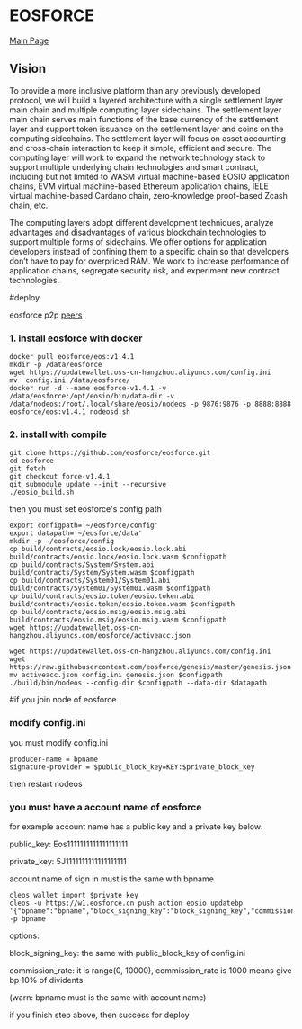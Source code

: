 # EOSFORCE

[Main Page](https://www.eosforce.io/?lang=en)

## Vision

To provide a more inclusive platform than any previously developed protocol, we will build a layered architecture with a single settlement layer main chain and multiple computing layer sidechains. The settlement layer main chain serves main functions of the base currency of the settlement layer and support token issuance on the settlement layer and coins on the computing sidechains. The settlement layer will focus on asset accounting and cross-chain interaction to keep it simple, efficient and secure. The computing layer will work to expand the network technology stack to support multiple underlying chain technologies and smart contract, including but not limited to WASM virtual machine-based EOSIO application chains, EVM virtual machine-based Ethereum application chains, IELE virtual machine-based Cardano chain, zero-knowledge proof-based Zcash chain, etc.

The computing layers adopt different development techniques, analyze advantages and disadvantages of various blockchain technologies to support multiple forms of sidechains. We offer options for application developers instead of confining them to a specific chain so that developers don’t have to pay for overpriced RAM. We work to increase performance of application chains, segregate security risk, and experiment new contract technologies.

#deploy

eosforce p2p  [peers](t.eosforce.io/p2p_list)

### 1. install eosforce with docker

	docker pull eosforce/eos:v1.4.1
	mkdir -p /data/eosforce
	wget https://updatewallet.oss-cn-hangzhou.aliyuncs.com/config.ini
	mv 	config.ini /data/eosforce/
	docker run -d --name eosforce-v1.4.1 -v /data/eosforce:/opt/eosio/bin/data-dir -v /data/nodeos:/root/.local/share/eosio/nodeos -p 9876:9876 -p 8888:8888 eosforce/eos:v1.4.1 nodeosd.sh
	
### 2. install with compile
   
   	git clone https://github.com/eosforce/eosforce.git
    cd eosforce
	git fetch
	git checkout force-v1.4.1
	git submodule update --init --recursive
	./eosio_build.sh

then  you must set eosforce's config path

	export configpath='~/eosforce/config'
	export datapath='~/eosforce/data'
	mkdir -p ~/eosforce/config
	cp build/contracts/eosio.lock/eosio.lock.abi  build/contracts/eosio.lock/eosio.lock.wasm $configpath
	cp build/contracts/System/System.abi build/contracts/System/System.wasm $configpath
	cp build/contracts/System01/System01.abi build/contracts/System01/System01.wasm $configpath
	cp build/contracts/eosio.token/eosio.token.abi build/contracts/eosio.token/eosio.token.wasm $configpath
	cp build/contracts/eosio.msig/eosio.msig.abi build/contracts/eosio.msig/eosio.msig.wasm $configpath
	wget https://updatewallet.oss-cn-hangzhou.aliyuncs.com/eosforce/activeacc.json 
	
	wget https://updatewallet.oss-cn-hangzhou.aliyuncs.com/config.ini 
	wget https://raw.githubusercontent.com/eosforce/genesis/master/genesis.json 
	mv activeacc.json config.ini genesis.json $configpath 
	./build/bin/nodeos --config-dir $configpath --data-dir $datapath
	
	
#if you join node of eosforce

### modify config.ini
you must modify config.ini
	
	producer-name = bpname 
	signature-provider = $public_block_key=KEY:$private_block_key

then restart nodeos

### you must have a account name of eosforce

for example account name has a public key and a private key below:

 public_key: Eos1111111111111111111
 
 private_key: 5J1111111111111111111

account name of sign in must is the same with  bpname  

	cleos wallet import $private_key
	cleos -u https://w1.eosforce.cn push action eosio updatebp '{"bpname":"bpname","block_signing_key":"block_signing_key","commission_rate":"commission_rate","url":"https://eosforce.io"}' -p bpname
	

options:

block_signing_key:  the same with public_block_key of config.ini

commission_rate: it is range(0, 10000), commission_rate is 1000 means give bp 10% of dividents


(warn: bpname must is the same with account name)

if you finish step above, then success for deploy 







